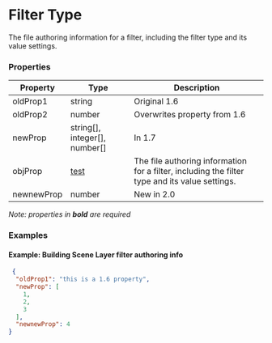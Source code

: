# Filter Type

The file authoring information for a filter, including the filter type and its value settings.

### Properties

| Property | Type | Description |
| --- | --- | --- |
| oldProp1 | string | Original 1.6 |
| oldProp2 | number | Overwrites property from 1.6 |
| newProp | string[], integer[], number[] | In 1.7 |
| objProp | [test](test.testing.md) | The file authoring information for a filter, including the filter type and its value settings. |
| newnewProp | number | New in 2.0 |

*Note: properties in **bold** are required*

### Examples 

#### Example: Building Scene Layer filter authoring info 

```json
 {
  "oldProp1": "this is a 1.6 property",
  "newProp": [
    1,
    2,
    3
  ],
  "newnewProp": 4
} 
```

